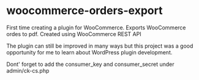 # woocommerce-orders-export
First time creating a plugin for WooCommerce. Exports WooCommerce ordes to pdf. Created using WooCommerce REST API

The plugin can still be improved in many ways but this project was a good opportunity for me to learn about WordPress plugin development.

Dont' forget to add the consumer_key and consumer_secret under admin/ck-cs.php
